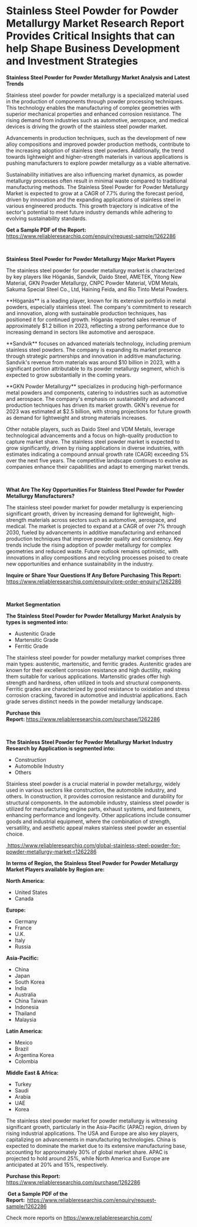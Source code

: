 <p><h1>Stainless Steel Powder for Powder Metallurgy Market Research Report Provides Critical Insights that can help Shape Business Development and Investment Strategies</h1></p><p><strong>Stainless Steel Powder for Powder Metallurgy Market Analysis and Latest Trends</strong></p>
<p><p>Stainless steel powder for powder metallurgy is a specialized material used in the production of components through powder processing techniques. This technology enables the manufacturing of complex geometries with superior mechanical properties and enhanced corrosion resistance. The rising demand from industries such as automotive, aerospace, and medical devices is driving the growth of the stainless steel powder market. </p><p>Advancements in production techniques, such as the development of new alloy compositions and improved powder production methods, contribute to the increasing adoption of stainless steel powders. Additionally, the trend towards lightweight and higher-strength materials in various applications is pushing manufacturers to explore powder metallurgy as a viable alternative.</p><p>Sustainability initiatives are also influencing market dynamics, as powder metallurgy processes often result in minimal waste compared to traditional manufacturing methods. The Stainless Steel Powder for Powder Metallurgy Market is expected to grow at a CAGR of 7.7% during the forecast period, driven by innovation and the expanding applications of stainless steel in various engineered products. This growth trajectory is indicative of the sector's potential to meet future industry demands while adhering to evolving sustainability standards.</p></p>
<p><strong>Get a Sample PDF of the Report:&nbsp;</strong> <a href="https://www.reliableresearchiq.com/enquiry/request-sample/1262286?utm_campaign=2101&utm_medium=2&utm_source=Github&utm_content=ia&utm_term=02022025&utm_id=stainless-steel-powder-for-powder-metallurgy">https://www.reliableresearchiq.com/enquiry/request-sample/1262286</a></p>
<p>&nbsp;</p>
<p><strong>Stainless Steel Powder for Powder Metallurgy Major Market Players</strong></p>
<p><p>The stainless steel powder for powder metallurgy market is characterized by key players like Höganäs, Sandvik, Daido Steel, AMETEK, Yitong New Material, GKN Powder Metallurgy, CNPC Powder Material, VDM Metals, Sakuma Special Steel Co., Ltd, Haining Feida, and Rio Tinto Metal Powders. </p><p>**Höganäs** is a leading player, known for its extensive portfolio in metal powders, especially stainless steel. The company's commitment to research and innovation, along with sustainable production techniques, has positioned it for continued growth. Höganäs reported sales revenue of approximately $1.2 billion in 2023, reflecting a strong performance due to increasing demand in sectors like automotive and aerospace.</p><p>**Sandvik** focuses on advanced materials technology, including premium stainless steel powders. The company is expanding its market presence through strategic partnerships and innovation in additive manufacturing. Sandvik's revenue from materials was around $10 billion in 2023, with a significant portion attributable to its powder metallurgy segment, which is expected to grow substantially in the coming years.</p><p>**GKN Powder Metallurgy** specializes in producing high-performance metal powders and components, catering to industries such as automotive and aerospace. The company's emphasis on sustainability and advanced production techniques has driven its market growth. GKN's revenue for 2023 was estimated at $2.5 billion, with strong projections for future growth as demand for lightweight and strong materials increases.</p><p>Other notable players, such as Daido Steel and VDM Metals, leverage technological advancements and a focus on high-quality production to capture market share. The stainless steel powder market is expected to grow significantly, driven by rising applications in diverse industries, with estimates indicating a compound annual growth rate (CAGR) exceeding 5% over the next five years. The competitive landscape continues to evolve as companies enhance their capabilities and adapt to emerging market trends.</p></p>
<p>&nbsp;</p>
<p><strong>What Are The Key Opportunities For Stainless Steel Powder for Powder Metallurgy Manufacturers?</strong></p>
<p><p>The stainless steel powder market for powder metallurgy is experiencing significant growth, driven by increasing demand for lightweight, high-strength materials across sectors such as automotive, aerospace, and medical. The market is projected to expand at a CAGR of over 7% through 2030, fueled by advancements in additive manufacturing and enhanced production techniques that improve powder quality and consistency. Key trends include the rising adoption of powder metallurgy for complex geometries and reduced waste. Future outlook remains optimistic, with innovations in alloy compositions and recycling processes poised to create new opportunities and enhance sustainability in the industry.</p></p>
<p><strong>Inquire or Share Your Questions If Any Before Purchasing This Report:</strong> <a href="https://www.reliableresearchiq.com/enquiry/pre-order-enquiry/1262286?utm_campaign=2101&utm_medium=2&utm_source=Github&utm_content=ia&utm_term=02022025&utm_id=stainless-steel-powder-for-powder-metallurgy">https://www.reliableresearchiq.com/enquiry/pre-order-enquiry/1262286</a></p>
<p>&nbsp;</p>
<p><strong>Market Segmentation</strong></p>
<p><strong>The Stainless Steel Powder for Powder Metallurgy Market Analysis by types is segmented into:</strong></p>
<p><ul><li>Austenitic Grade</li><li>Martensitic Grade</li><li>Ferritic Grade</li></ul></p>
<p><p>The stainless steel powder for powder metallurgy market comprises three main types: austenitic, martensitic, and ferritic grades. Austenitic grades are known for their excellent corrosion resistance and high ductility, making them suitable for various applications. Martensitic grades offer high strength and hardness, often utilized in tools and structural components. Ferritic grades are characterized by good resistance to oxidation and stress corrosion cracking, favored in automotive and industrial applications. Each grade serves distinct needs in the powder metallurgy landscape.</p></p>
<p><strong>Purchase this Report:&nbsp;</strong><a href="https://www.reliableresearchiq.com/purchase/1262286?utm_campaign=2101&utm_medium=2&utm_source=Github&utm_content=ia&utm_term=02022025&utm_id=stainless-steel-powder-for-powder-metallurgy">https://www.reliableresearchiq.com/purchase/1262286</a></p>
<p>&nbsp;</p>
<p><strong>The Stainless Steel Powder for Powder Metallurgy Market Industry Research by Application is segmented into:</strong></p>
<p><ul><li>Construction</li><li>Automobile Industry</li><li>Others</li></ul></p>
<p><p>Stainless steel powder is a crucial material in powder metallurgy, widely used in various sectors like construction, the automobile industry, and others. In construction, it provides corrosion resistance and durability for structural components. In the automobile industry, stainless steel powder is utilized for manufacturing engine parts, exhaust systems, and fasteners, enhancing performance and longevity. Other applications include consumer goods and industrial equipment, where the combination of strength, versatility, and aesthetic appeal makes stainless steel powder an essential choice.</p></p>
<p><a href="https://www.reliableresearchiq.com/global-stainless-steel-powder-for-powder-metallurgy-market-r1262286?utm_campaign=2101&utm_medium=2&utm_source=Github&utm_content=ia&utm_term=02022025&utm_id=stainless-steel-powder-for-powder-metallurgy">&nbsp;https://www.reliableresearchiq.com/global-stainless-steel-powder-for-powder-metallurgy-market-r1262286</a></p>
<p><strong>In terms of Region, the Stainless Steel Powder for Powder Metallurgy Market Players available by Region are:</strong></p>
<p>
    <p> <strong> North America: </strong>
        <ul>
            <li>United States</li>
            <li>Canada</li>
        </ul>
        </p> 
    <p> <strong> Europe: </strong>
        <ul>
            <li>Germany</li>
            <li>France</li>
            <li>U.K.</li>
            <li>Italy</li>
            <li>Russia</li>
        </ul>
        </p> 
    <p> <strong> Asia-Pacific: </strong>
        <ul>
            <li>China</li>
            <li>Japan</li>
            <li>South Korea</li>
            <li>India</li>
            <li>Australia</li>
            <li>China Taiwan</li>
            <li>Indonesia</li>
            <li>Thailand</li>
            <li>Malaysia</li>
        </ul>
        </p> 
    <p> <strong> Latin America: </strong>
        <ul>
            <li>Mexico</li>
            <li>Brazil</li>
            <li>Argentina Korea</li>
            <li>Colombia</li>
        </ul>
        </p> 
    <p> <strong> Middle East & Africa: </strong>
        <ul>
            <li>Turkey</li>
            <li>Saudi</li>
            <li>Arabia</li>
            <li>UAE</li>
            <li>Korea</li>
        </ul>
    </p>
    </p>
<p><p>The stainless steel powder market for powder metallurgy is witnessing significant growth, particularly in the Asia-Pacific (APAC) region, driven by rising industrial applications. The USA and Europe are also key players, capitalizing on advancements in manufacturing technologies. China is expected to dominate the market due to its extensive manufacturing base, accounting for approximately 30% of global market share. APAC is projected to hold around 25%, while North America and Europe are anticipated at 20% and 15%, respectively.</p></p>
<p><strong>Purchase this Report: </strong><a href="https://www.reliableresearchiq.com/purchase/1262286?utm_campaign=2101&utm_medium=2&utm_source=Github&utm_content=ia&utm_term=02022025&utm_id=stainless-steel-powder-for-powder-metallurgy">https://www.reliableresearchiq.com/purchase/1262286</a></p>
<p>&nbsp;<strong>Get a Sample PDF of the Report:&nbsp;&nbsp;</strong><a href="https://www.reliableresearchiq.com/enquiry/request-sample/1262286?utm_campaign=2101&utm_medium=2&utm_source=Github&utm_content=ia&utm_term=02022025&utm_id=stainless-steel-powder-for-powder-metallurgy">https://www.reliableresearchiq.com/enquiry/request-sample/1262286</a></p>
<p><strong></strong></p>
<p>Check more reports on <a href="https://www.reliableresearchiq.com/?utm_campaign=2101&utm_medium=2&utm_source=Github&utm_content=ia&utm_term=02022025&utm_id=stainless-steel-powder-for-powder-metallurgy">https://www.reliableresearchiq.com/</a></p>